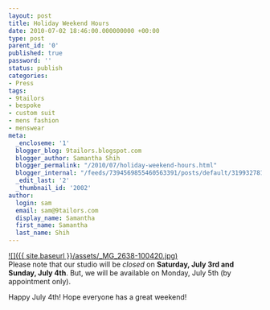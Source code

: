 ```yaml
---
layout: post
title: Holiday Weekend Hours
date: 2010-07-02 18:46:00.000000000 +00:00
type: post
parent_id: '0'
published: true
password: ''
status: publish
categories:
- Press
tags:
- 9tailors
- bespoke
- custom suit
- mens fashion
- menswear
meta:
  _encloseme: '1'
  blogger_blog: 9tailors.blogspot.com
  blogger_author: Samantha Shih
  blogger_permalink: "/2010/07/holiday-weekend-hours.html"
  blogger_internal: "/feeds/7394569855460563391/posts/default/3199327814776139172"
  _edit_last: '2'
  _thumbnail_id: '2002'
author:
  login: sam
  email: sam@9tailors.com
  display_name: Samantha
  first_name: Samantha
  last_name: Shih
---
```

[![]({{ site.baseurl }}/assets/_MG_2638-100420.jpg)](http://4.bp.blogspot.com/_RlJ3L7W6dBw/TC40ddbuazI/AAAAAAAAIaI/Lhw-BwJLWts/s1600/_MG_2638-100420.jpg)  
Please note that our studio will be _closed_ on **Saturday, July 3rd and Sunday, July 4th**. But, we will be available on Monday, July 5th (by appointment only).

Happy July 4th! Hope everyone has a great weekend!
